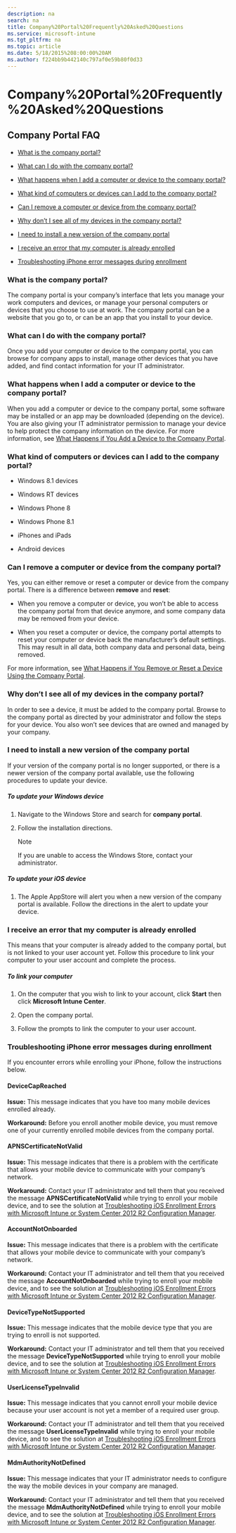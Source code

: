 ```yaml
---
description: na
search: na
title: Company%20Portal%20Frequently%20Asked%20Questions
ms.service: microsoft-intune
ms.tgt_pltfrm: na
ms.topic: article
ms.date: 5/18/2015%208:00:00%20AM
ms.author: f224bb9b442140c797af0e59b80f0d33
---
```

# Company%20Portal%20Frequently%20Asked%20Questions

## Company Portal FAQ

- [What is the company portal?](../Topic/Company_Portal_Frequently_Asked_Questions.md#BKMK_WhatIs)

- [What can I do with the company portal?](../Topic/Company_Portal_Frequently_Asked_Questions.md#BKMK_WhatCanIDo)

- [What happens when I add a computer or device to the company portal?](../Topic/Company_Portal_Frequently_Asked_Questions.md#BKMK_AddDevice)

- [What kind of computers or devices can I add to the company portal?](../Topic/Company_Portal_Frequently_Asked_Questions.md#BKMK_WhatCanIAdd)

- [Can I remove a computer or device from the company portal?](../Topic/Company_Portal_Frequently_Asked_Questions.md#BKMK_RemoveDevice)

- [Why don’t I see all of my devices in the company portal?](../Topic/Company_Portal_Frequently_Asked_Questions.md#BKMK_CantSeeDevices)

- [I need to install a new version of the company portal](../Topic/Company_Portal_Frequently_Asked_Questions.md#BKMK_InstallNewVersion)

- [I receive an error that my computer is already enrolled](../Topic/Company_Portal_Frequently_Asked_Questions.md#BKMK_NotEnrolled)

- [Troubleshooting iPhone error messages during enrollment](../Topic/Company_Portal_Frequently_Asked_Questions.md#BKMK_TroubleshootingiOS)

### <a name="BKMK_WhatIs"></a>What is the company portal?
The company portal is your company’s interface that lets you manage your work computers and devices, or manage your personal computers or devices that you choose to use at work.  The company portal can be a website that you go to, or can be an app that you install to your device.

### <a name="BKMK_WhatCanIDo"></a>What can I do with the company portal?
Once you add your computer or device to the company portal, you can browse for company apps to install, manage other devices that you have added, and find contact information for your IT administrator.

### <a name="BKMK_AddDevice"></a>What happens when I add a computer or device to the company portal?
When you add a computer or device to the company portal, some software may be installed or an app may be downloaded (depending on the device).  You are also giving your IT administrator permission to manage your device to help protect the company information on the device.  For more information, see [What Happens if You Add a Device to the Company Portal](http://go.microsoft.com/fwlink/?LinkID=265350).

### <a name="BKMK_WhatCanIAdd"></a>What kind of computers or devices can I add to the company portal?

- Windows 8.1 devices

- Windows RT devices

- Windows Phone 8

- Windows Phone 8.1

- iPhones and iPads

- Android devices

### <a name="BKMK_RemoveDevice"></a>Can I remove a computer or device from the company portal?
Yes, you can either remove or reset a computer or device from the company portal.  There is a difference between **remove** and **reset**:

- When you remove a computer or device, you won’t be able to access the company portal from that device anymore, and some company data may be removed from your device.

- When you reset a computer or device, the company portal attempts to reset your computer or device back the manufacturer’s default settings.  This may result in all data, both company data and personal data, being removed.

For more information, see [What Happens if You Remove or Reset a Device Using the Company Portal](http://go.microsoft.com/fwlink/?LinkID=260958).

### <a name="BKMK_CantSeeDevices"></a>Why don’t I see all of my devices in the company portal?
In order to see a device, it must be added to the company portal. Browse to the company portal as directed by your administrator and follow the steps for your device. You also won’t see devices that are owned and managed by your company.

### <a name="BKMK_InstallNewVersion"></a>I need to install a new version of the company portal
If your version of the company portal is no longer supported, or there is a newer version of the company portal available, use the following procedures to update your device.

##### To update your Windows device

1. Navigate to the Windows Store and search for **company portal**.

2. Follow the installation directions.

   > [!NOTE]
   > If you are unable to access the Windows Store, contact your administrator.

##### To update your iOS device

1. The Apple AppStore will alert you when a new version of the company portal is available. Follow the directions in the alert to update your device.

### <a name="BKMK_NotEnrolled"></a>I receive an error that my computer is already enrolled
This means that your computer is already added to the company portal, but is not linked to your user account yet. Follow this procedure to link your computer to your user account and complete the process.

##### To link your computer

1. On the computer that you wish to link to your account, click **Start** then click **Microsoft Intune Center**.

2. Open the company portal.

3. Follow the prompts to link the computer to your user account.

### <a name="BKMK_TroubleshootingiOS"></a>Troubleshooting iPhone error messages during enrollment
If you encounter errors while enrolling your iPhone, follow the instructions below.

#### DeviceCapReached
**Issue:** This message indicates that you have too many mobile devices enrolled already.

**Workaround:** Before you enroll another mobile device, you must remove one of your currently enrolled mobile devices from the company portal.

#### APNSCertificateNotValid
**Issue:** This message indicates that there is a problem with the certificate that allows your mobile device to communicate with your company’s network.

**Workaround:** Contact your IT administrator and tell them that you received the message **APNSCertificateNotValid** while trying to enroll your mobile device, and to see the solution at [Troubleshooting iOS Enrollment Errors with Microsoft Intune or System Center 2012 R2 Configuration Manager](http://go.microsoft.com/fwlink/?LinkID=327928).

#### AccountNotOnboarded
**Issue:** This message indicates that there is a problem with the certificate that allows your mobile device to communicate with your company’s network.

**Workaround:** Contact your IT administrator and tell them that you received the message **AccountNotOnboarded** while trying to enroll your mobile device, and to see the solution at [Troubleshooting iOS Enrollment Errors with Microsoft Intune or System Center 2012 R2 Configuration Manager](http://go.microsoft.com/fwlink/?LinkID=327928).

#### DeviceTypeNotSupported
**Issue:** This message indicates that the mobile device type that you are trying to enroll is not supported.

**Workaround:** Contact your IT administrator and tell them that you received the message **DeviceTypeNotSupported** while trying to enroll your mobile device, and to see the solution at [Troubleshooting iOS Enrollment Errors with Microsoft Intune or System Center 2012 R2 Configuration Manager](http://go.microsoft.com/fwlink/?LinkID=327928).

#### UserLicenseTypeInvalid
**Issue:** This message indicates that you cannot enroll your mobile device because your user account is not yet a member of a required user group.

**Workaround:** Contact your IT administrator and tell them that you received the message **UserLicenseTypeInvalid** while trying to enroll your mobile device, and to see the solution at [Troubleshooting iOS Enrollment Errors with Microsoft Intune or System Center 2012 R2 Configuration Manager](http://go.microsoft.com/fwlink/?LinkID=327928).

#### MdmAuthorityNotDefined
**Issue:** This message indicates that your IT administrator needs to configure the way the mobile devices in your company are managed.

**Workaround:** Contact your IT administrator and tell them that you received the message **MdmAuthorityNotDefined** while trying to enroll your mobile device, and to see the solution at [Troubleshooting iOS Enrollment Errors with Microsoft Intune or System Center 2012 R2 Configuration Manager](http://go.microsoft.com/fwlink/?LinkID=327928).

